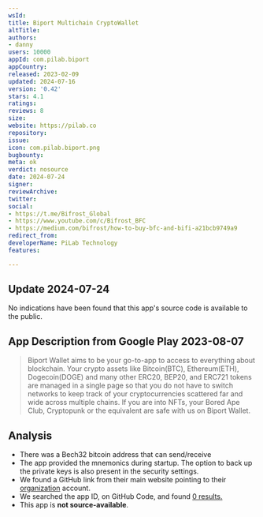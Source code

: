 ```yaml
---
wsId: 
title: Biport Multichain CryptoWallet
altTitle: 
authors:
- danny
users: 10000
appId: com.pilab.biport
appCountry: 
released: 2023-02-09
updated: 2024-07-16
version: '0.42'
stars: 4.1
ratings: 
reviews: 8
size: 
website: https://pilab.co
repository: 
issue: 
icon: com.pilab.biport.png
bugbounty: 
meta: ok
verdict: nosource
date: 2024-07-24
signer: 
reviewArchive: 
twitter: 
social:
- https://t.me/Bifrost_Global
- https://www.youtube.com/c/Bifrost_BFC
- https://medium.com/bifrost/how-to-buy-bfc-and-bifi-a21bcb9749a9
redirect_from: 
developerName: PiLab Technology
features: 

---
```


## Update 2024-07-24

No indications have been found that this app's source code is available to the public.

## App Description from Google Play 2023-08-07

> Biport Wallet aims to be your go-to-app to access to everything about blockchain. Your crypto assets like Bitcoin(BTC), Ethereum(ETH), Dogecoin(DOGE) and many other ERC20, BEP20, and ERC721 tokens are managed in a single page so that you do not have to switch networks to keep track of your cryptocurrencies scattered far and wide across multiple chains. If you are into NFTs, your Bored Ape Club, Cryptopunk or the equivalent are safe with us on Biport Wallet.

## Analysis 

- There was a Bech32 bitcoin address that can send/receive
- The app provided the mnemonics during startup. The option to back up the private keys is also present in the security settings.
- We found a GitHub link from their main website pointing to their [organization](https://github.com/orgs/bifrost-platform/repositories?type=all) account.
- We searched the app ID, on GitHub Code, and found [0 results.](https://github.com/search?q=com.pilab.biport&type=code)
- This app is **not source-available**.